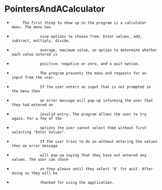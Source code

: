 # PointersAndACalculator

 *          The first thing to show up in the program is a calculator menu. The menu has
 *					nine options to choose from. Enter values, add, subtract, multiply, divide,
 *					average, maximum value, an option to determine whether each value entered is
 *					positive, negative or zero, and a quit option.
 *					The program presents the menu and requests for an input from the user.
 *					If the user enters an input that is not prompted in the menu then
 *					an error message will pop-up informing the user that they had entered an
 *					invalid entry. The program allows the user to try again. For a few of the
 *					options the user cannot select them without first selecting "Enter Values".
 *					If the user tries to do so without entering the values then an error message
 *					will pop up saying that they have not entered any values. The user can chose
 *					as they please until they select 'Q' for quit. After doing so they will be
 *					thanked for using the application.
